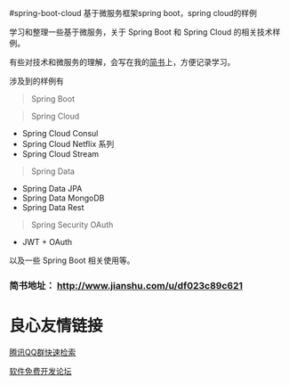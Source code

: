 #spring-boot-cloud
基于微服务框架spring boot，spring cloud的样例

学习和整理一些基于微服务，关于 Spring Boot 和 Spring Cloud 的相关技术样例。


有些对技术和微服务的理解，会写在我的[简书](http://www.jianshu.com/u/df023c89c621)上，方便记录学习。

涉及到的样例有
> Spring Boot 

> Spring Cloud 
* Spring Cloud Consul
* Spring Cloud Netflix 系列
* Spring Cloud Stream

> Spring Data
* Spring Data JPA
* Spring Data MongoDB
* Spring Data Rest

> Spring Security OAuth
* JWT + OAuth

以及一些 Spring Boot 相关使用等。

### 简书地址： http://www.jianshu.com/u/df023c89c621

 # 良心友情链接

[腾讯QQ群快速检索](http://u.720life.cn/s/8cf73f7c)

[软件免费开发论坛](http://u.720life.cn/s/bbb01dc0)